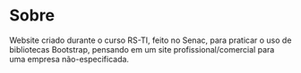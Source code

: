 # Sobre
Website criado durante o curso RS-TI, feito no Senac, para praticar o uso de bibliotecas Bootstrap, pensando em um site profissional/comercial para uma empresa não-especificada.
